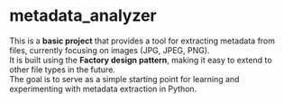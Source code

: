 # metadata_analyzer
This is a **basic project** that provides a tool for extracting metadata from files, currently focusing on images (JPG, JPEG, PNG).  
It is built using the **Factory design pattern**, making it easy to extend to other file types in the future.  
The goal is to serve as a simple starting point for learning and experimenting with metadata extraction in Python.  

